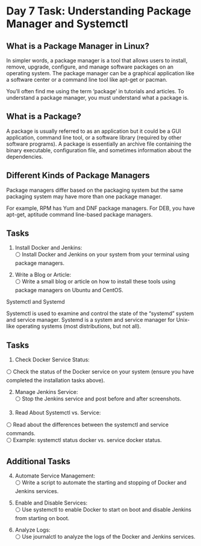 
# Day 7 Task: Understanding Package Manager and Systemctl

## What is a Package Manager in Linux?
In simpler words, a package manager is a tool that allows users to install, remove, upgrade, configure, and manage software packages on an operating system. The package manager can be a graphical application like a software center or a command line tool like apt-get or pacman.

You’ll often find me using the term ‘package’ in tutorials and articles. To understand a package manager, you must understand what a package is.

## What is a Package?
A package is usually referred to as an application but it could be a GUI application, command line tool, or a software library (required by other software programs). A package is essentially an archive file containing the binary executable, configuration file, and sometimes information about the dependencies.

## Different Kinds of Package Managers
Package managers differ based on the packaging system but the same packaging system may have more than one package manager.

For example, RPM has Yum and DNF package managers. For DEB, you have apt-get, aptitude command line-based package managers.

## Tasks
1. Install Docker and Jenkins:</br>
⚪ Install Docker and Jenkins on your system from your terminal using package managers.</br>

2. Write a Blog or Article:</br>
⚪ Write a small blog or article on how to install these tools using package managers on Ubuntu and CentOS.

Systemctl and Systemd

Systemctl is used to examine and control the state of the “systemd” system and service manager. Systemd is a system and service manager for Unix-like operating systems (most distributions, but not all).

## Tasks

1. Check Docker Service Status:</br>

⚪ Check the status of the Docker service on your system (ensure you have completed the installation tasks above).

2. Manage Jenkins Service:</br>
⚪ Stop the Jenkins service and post before and after screenshots.

3. Read About Systemctl vs. Service:</br>

⚪ Read about the differences between the systemctl and service commands.</br>
⚪ Example: systemctl status docker vs. service docker status.

## Additional Tasks
4. Automate Service Management:</br>
⚪ Write a script to automate the starting and stopping of Docker and Jenkins services.

5. Enable and Disable Services:</br>
⚪ Use systemctl to enable Docker to start on boot and disable Jenkins from starting on boot.

6. Analyze Logs:</br>
⚪ Use journalctl to analyze the logs of the Docker and Jenkins services. 